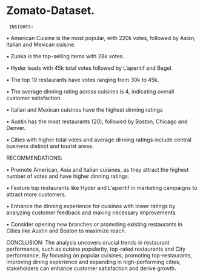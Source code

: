 # Zomato-Dataset.

     INSIGHTS:

•	American Cuisine is the most popular, with 220k votes, followed by Asian, Italian and Mexican cuisine.

•	Zunka is the top-selling items with 28k votes.

•	Hyder leads with 45k total votes followed by L’aperitif and Bagel.

•	The top 10 restaurants have votes ranging from 30k to 45k.

   
•	The average dinning rating across cuisines is 4, indicating overall customer satisfaction.

•	Italian and Mexican cuisines have the highest dinning ratings

•	Austin has the most restaurants (20), followed by Boston, Chicago and Denver.

•	Cities with higher total votes and average dinning ratings include central business distinct and tourist areas.

RECOMMENDATIONS:

•	Promote American, Asia and Italian cuisines, as they attract the highest number of votes and have higher dinning ratings.

•	Feature top restaurants like Hyder and L’aperitif in marketing campaigns to attract more customers.

•	Enhance the dinning experience for cuisines with lower ratings by analyzing customer feedback and making necessary improvements.

•	Consider opening new branches or promoting existing restaurants in Cities like Austin and Boston to maximize reach.

CONCLUSION:
The analysis uncovers crucial trends in restaurant performance, such as cuisine popularity, top-rated restaurants and City performance. By focusing on popular cuisines, promoting top-restaurants, improving dining experience and expanding in high-performing cities, stakeholders can enhance customer satisfaction and derive growth.



